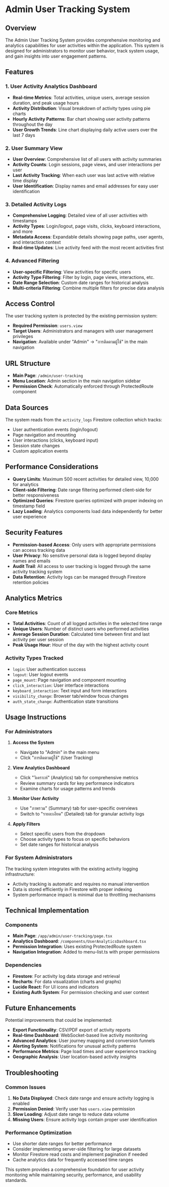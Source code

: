 # Admin User Tracking System

## Overview

The Admin User Tracking System provides comprehensive monitoring and analytics capabilities for user activities within the application. This system is designed for administrators to monitor user behavior, track system usage, and gain insights into user engagement patterns.

## Features

### 1. User Activity Analytics Dashboard
- **Real-time Metrics**: Total activities, unique users, average session duration, and peak usage hours
- **Activity Distribution**: Visual breakdown of activity types using pie charts
- **Hourly Activity Patterns**: Bar chart showing user activity patterns throughout the day
- **User Growth Trends**: Line chart displaying daily active users over the last 7 days

### 2. User Summary View
- **User Overview**: Comprehensive list of all users with activity summaries
- **Activity Counts**: Login sessions, page views, and user interactions per user
- **Last Activity Tracking**: When each user was last active with relative time display
- **User Identification**: Display names and email addresses for easy user identification

### 3. Detailed Activity Logs
- **Comprehensive Logging**: Detailed view of all user activities with timestamps
- **Activity Types**: Login/logout, page visits, clicks, keyboard interactions, and more
- **Metadata Access**: Expandable details showing page paths, user agents, and interaction context
- **Real-time Updates**: Live activity feed with the most recent activities first

### 4. Advanced Filtering
- **User-specific Filtering**: View activities for specific users
- **Activity Type Filtering**: Filter by login, page views, interactions, etc.
- **Date Range Selection**: Custom date ranges for historical analysis
- **Multi-criteria Filtering**: Combine multiple filters for precise data analysis

## Access Control

The user tracking system is protected by the existing permission system:
- **Required Permission**: `users.view`
- **Target Users**: Administrators and managers with user management privileges
- **Navigation**: Available under "Admin" → "การติดตามผู้ใช้" in the main navigation

## URL Structure

- **Main Page**: `/admin/user-tracking`
- **Menu Location**: Admin section in the main navigation sidebar
- **Permission Check**: Automatically enforced through ProtectedRoute component

## Data Sources

The system reads from the `activity_logs` Firestore collection which tracks:
- User authentication events (login/logout)
- Page navigation and mounting
- User interactions (clicks, keyboard input)
- Session state changes
- Custom application events

## Performance Considerations

- **Query Limits**: Maximum 500 recent activities for detailed view, 10,000 for analytics
- **Client-side Filtering**: Date range filtering performed client-side for better responsiveness
- **Optimized Queries**: Firestore queries optimized with proper indexing on timestamp field
- **Lazy Loading**: Analytics components load data independently for better user experience

## Security Features

- **Permission-based Access**: Only users with appropriate permissions can access tracking data
- **User Privacy**: No sensitive personal data is logged beyond display names and emails
- **Audit Trail**: All access to user tracking is logged through the same activity tracking system
- **Data Retention**: Activity logs can be managed through Firestore retention policies

## Analytics Metrics

### Core Metrics
- **Total Activities**: Count of all logged activities in the selected time range
- **Unique Users**: Number of distinct users who performed activities
- **Average Session Duration**: Calculated time between first and last activity per user session
- **Peak Usage Hour**: Hour of the day with the highest activity count

### Activity Types Tracked
- `login`: User authentication success
- `logout`: User logout events
- `page_mount`: Page navigation and component mounting
- `click_interaction`: User interface interactions
- `keyboard_interaction`: Text input and form interactions
- `visibility_change`: Browser tab/window focus changes
- `auth_state_change`: Authentication state transitions

## Usage Instructions

### For Administrators

1. **Access the System**
   - Navigate to "Admin" in the main menu
   - Click "การติดตามผู้ใช้" (User Tracking)

2. **View Analytics Dashboard**
   - Click "วิเคราะห์" (Analytics) tab for comprehensive metrics
   - Review summary cards for key performance indicators
   - Examine charts for usage patterns and trends

3. **Monitor User Activity**
   - Use "ภาพรวม" (Summary) tab for user-specific overviews
   - Switch to "รายละเอียด" (Detailed) tab for granular activity logs

4. **Apply Filters**
   - Select specific users from the dropdown
   - Choose activity types to focus on specific behaviors
   - Set date ranges for historical analysis

### For System Administrators

The tracking system integrates with the existing activity logging infrastructure:
- Activity tracking is automatic and requires no manual intervention
- Data is stored efficiently in Firestore with proper indexing
- System performance impact is minimal due to throttling mechanisms

## Technical Implementation

### Components
- **Main Page**: `/app/admin/user-tracking/page.tsx`
- **Analytics Dashboard**: `/components/UserAnalyticsDashboard.tsx`
- **Permission Integration**: Uses existing ProtectedRoute system
- **Navigation Integration**: Added to menu-list.ts with proper permissions

### Dependencies
- **Firestore**: For activity log data storage and retrieval
- **Recharts**: For data visualization (charts and graphs)
- **Lucide React**: For UI icons and indicators
- **Existing Auth System**: For permission checking and user context

## Future Enhancements

Potential improvements that could be implemented:
- **Export Functionality**: CSV/PDF export of activity reports
- **Real-time Dashboard**: WebSocket-based live activity monitoring
- **Advanced Analytics**: User journey mapping and conversion funnels
- **Alerting System**: Notifications for unusual activity patterns
- **Performance Metrics**: Page load times and user experience tracking
- **Geographic Analysis**: User location-based activity insights

## Troubleshooting

### Common Issues
1. **No Data Displayed**: Check date range and ensure activity logging is enabled
2. **Permission Denied**: Verify user has `users.view` permission
3. **Slow Loading**: Adjust date range to reduce data volume
4. **Missing Users**: Ensure activity logs contain proper user identification

### Performance Optimization
- Use shorter date ranges for better performance
- Consider implementing server-side filtering for large datasets
- Monitor Firestore read costs and implement pagination if needed
- Cache analytics data for frequently accessed time ranges

This system provides a comprehensive foundation for user activity monitoring while maintaining security, performance, and usability standards.
